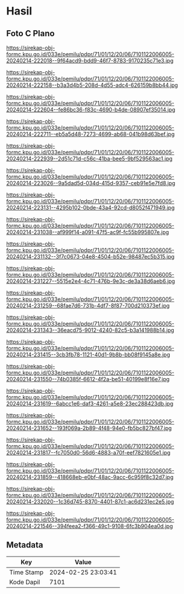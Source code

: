 # Hasil

## Foto C Plano

https://sirekap-obj-formc.kpu.go.id/033e/pemilu/pdpr/71/01/12/20/06/7101122006005-20240214-222018--9f64acd9-bdd9-46f7-8783-9170235c71e3.jpg

https://sirekap-obj-formc.kpu.go.id/033e/pemilu/pdpr/71/01/12/20/06/7101122006005-20240214-222158--b3a3d4b5-208d-4d55-adc4-626159b8bb44.jpg

https://sirekap-obj-formc.kpu.go.id/033e/pemilu/pdpr/71/01/12/20/06/7101122006005-20240214-222604--fe86bc36-f83c-4690-b4de-08907ef35014.jpg

https://sirekap-obj-formc.kpu.go.id/033e/pemilu/pdpr/71/01/12/20/06/7101122006005-20240214-222711--eb5a5d48-7273-4699-ab68-041b98d63bef.jpg

https://sirekap-obj-formc.kpu.go.id/033e/pemilu/pdpr/71/01/12/20/06/7101122006005-20240214-222939--2d51c71d-c56c-41ba-bee5-9bf529563ac1.jpg

https://sirekap-obj-formc.kpu.go.id/033e/pemilu/pdpr/71/01/12/20/06/7101122006005-20240214-223026--9a5dad5d-034d-415d-9357-ceb91e5e7fd8.jpg

https://sirekap-obj-formc.kpu.go.id/033e/pemilu/pdpr/71/01/12/20/06/7101122006005-20240214-223131--4295b102-0bde-43a4-92cd-d8052f471949.jpg

https://sirekap-obj-formc.kpu.go.id/033e/pemilu/pdpr/71/01/12/20/06/7101122006005-20240214-231038--af999f14-a091-47f5-ac9f-fc55b995807e.jpg

https://sirekap-obj-formc.kpu.go.id/033e/pemilu/pdpr/71/01/12/20/06/7101122006005-20240214-231132--3f7c0673-04e8-4504-b52e-98487ec5b315.jpg

https://sirekap-obj-formc.kpu.go.id/033e/pemilu/pdpr/71/01/12/20/06/7101122006005-20240214-231227--5515e2e4-4c71-476b-9e3c-de3a38d6aeb6.jpg

https://sirekap-obj-formc.kpu.go.id/033e/pemilu/pdpr/71/01/12/20/06/7101122006005-20240214-231259--68fae7d6-731b-4df7-8f87-700d210373ef.jpg

https://sirekap-obj-formc.kpu.go.id/033e/pemilu/pdpr/71/01/12/20/06/7101122006005-20240214-231343--36eacd75-9012-4240-82c5-b3a141988b14.jpg

https://sirekap-obj-formc.kpu.go.id/033e/pemilu/pdpr/71/01/12/20/06/7101122006005-20240214-231415--3cb3fb78-1121-40d1-9b8b-bb08f9145a8e.jpg

https://sirekap-obj-formc.kpu.go.id/033e/pemilu/pdpr/71/01/12/20/06/7101122006005-20240214-231550--74b0385f-6612-4f2a-be51-40199e8f16e7.jpg

https://sirekap-obj-formc.kpu.go.id/033e/pemilu/pdpr/71/01/12/20/06/7101122006005-20240214-231619--6abcc1e6-daf3-4261-a5e8-23ec288423db.jpg

https://sirekap-obj-formc.kpu.go.id/033e/pemilu/pdpr/71/01/12/20/06/7101122006005-20240214-231652--193f069a-2b89-4f48-94e0-fb5bc827bf47.jpg

https://sirekap-obj-formc.kpu.go.id/033e/pemilu/pdpr/71/01/12/20/06/7101122006005-20240214-231817--fc7050d0-56d6-4883-a70f-eef7821605e1.jpg

https://sirekap-obj-formc.kpu.go.id/033e/pemilu/pdpr/71/01/12/20/06/7101122006005-20240214-231859--418668eb-e0bf-48ac-9acc-6c959f8c32d7.jpg

https://sirekap-obj-formc.kpu.go.id/033e/pemilu/pdpr/71/01/12/20/06/7101122006005-20240214-232020--1c36d745-8370-4401-87c1-ac6d231ec2e5.jpg

https://sirekap-obj-formc.kpu.go.id/033e/pemilu/pdpr/71/01/12/20/06/7101122006005-20240214-221546--394feea2-f366-49c1-9108-6fc3b904ea0d.jpg


## Metadata

| Key        | Value               |
| ---------- | ------------------- |
| Time Stamp | 2024-02-25 23:03:41 |
| Kode Dapil | 7101                |



